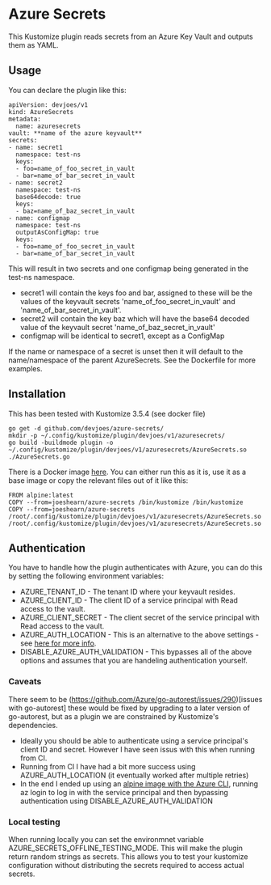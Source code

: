 # Azure Secrets

This Kustomize plugin reads secrets from an Azure Key Vault and outputs them as YAML.

## Usage

You can declare the plugin like this:

    apiVersion: devjoes/v1
    kind: AzureSecrets
    metadata:
      name: azuresecrets
    vault: **name of the azure keyvault**
    secrets:
    - name: secret1
      namespace: test-ns
      keys:
      - foo=name_of_foo_secret_in_vault
      - bar=name_of_bar_secret_in_vault
    - name: secret2
      namespace: test-ns
      base64decode: true
      keys:
      - baz=name_of_baz_secret_in_vault
    - name: configmap
      namespace: test-ns
      outputAsConfigMap: true
      keys:
      - foo=name_of_foo_secret_in_vault
      - bar=name_of_bar_secret_in_vault

This will result in two secrets and one configmap being generated in the test-ns namespace. 
* secret1 will contain the keys foo and bar, assigned to these will be the values of the keyvault secrets 'name_of_foo_secret_in_vault' and 'name_of_bar_secret_in_vault'.
* secret2 will contain the key baz which will have the base64 decoded value of the keyvault secret 'name_of_baz_secret_in_vault'
* configmap will be identical to secret1, except as a ConfigMap

If the name or namespace of a secret is unset then it will default to the name/namespace of the parent AzureSecrets. See the Dockerfile for more examples.

## Installation

This has been tested with Kustomize 3.5.4 (see docker file)

    go get -d github.com/devjoes/azure-secrets/
    mkdir -p ~/.config/kustomize/plugin/devjoes/v1/azuresecrets/
    go build -buildmode plugin -o ~/.config/kustomize/plugin/devjoes/v1/azuresecrets/AzureSecrets.so ./AzureSecrets.go

There is a Docker image [here](https://hub.docker.com/r/joeshearn/azure-secrets). You can either run this as it is, use it as a base image or copy the relevant files out of it like this:

    FROM alpine:latest
    COPY --from=joeshearn/azure-secrets /bin/kustomize /bin/kustomize
    COPY --from=joeshearn/azure-secrets /root/.config/kustomize/plugin/devjoes/v1/azuresecrets/AzureSecrets.so /root/.config/kustomize/plugin/devjoes/v1/azuresecrets/AzureSecrets.so


## Authentication

You have to handle how the plugin authenticates with Azure, you can do this by setting the following environment variables:

* AZURE_TENANT_ID - The tenant ID where your keyvault resides.
* AZURE_CLIENT_ID - The client ID of a service principal with Read access to the vault.
* AZURE_CLIENT_SECRET - The client secret of the service principal with Read access to the vault.
* AZURE_AUTH_LOCATION - This is an alternative to the above settings - see [here for more info](https://docs.microsoft.com/en-us/azure/go/azure-sdk-go-authorization).
* DISABLE_AZURE_AUTH_VALIDATION - This bypasses all of the above options and assumes that you are handeling authentication yourself.

### Caveats

There seem to be (https://github.com/Azure/go-autorest/issues/290)[issues with go-autorest] these would be fixed by upgrading to a later version of go-autorest, but as a plugin we are constrained by Kustomize's dependencies.
* Ideally you should be able to authenticate using a service principal's client ID and secret. However I have seen issus with this when running from CI.
* Running from CI I have had a bit more success using AZURE_AUTH_LOCATION (it eventually worked after multiple retries)
* In the end I ended up using an [alpine image with the Azure CLI](https://hub.docker.com/r/joeshearn/az-cli), running az login to log in with the service principal and then bypassing authentication using DISABLE_AZURE_AUTH_VALIDATION

### Local testing

When running locally you can set the environmnet variable AZURE_SECRETS_OFFLINE_TESTING_MODE. This will make the plugin return random strings as secrets. This allows you to test your kustomize configuration without distributing the secrets required to access actual secrets.